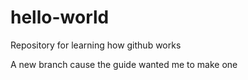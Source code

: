 # hello-world
Repository for learning how github works

A new branch cause the guide wanted me to make one
